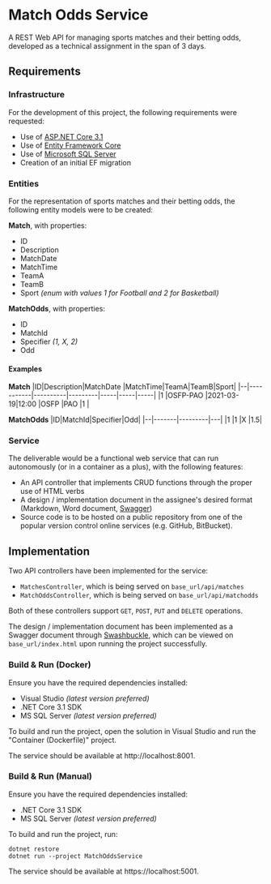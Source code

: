 # Match Odds Service

A REST Web API for managing sports matches and their betting odds, developed as a technical assignment in the span of 3 days.

## Requirements

### Infrastructure
For the development of this project, the following requirements were requested:

* Use of [ASP.NET Core 3.1](https://learn.microsoft.com/en-us/aspnet/core/?view=aspnetcore-3.1)
* Use of [Entity Framework Core](https://learn.microsoft.com/en-us/ef/core/)
* Use of [Microsoft SQL Server](https://learn.microsoft.com/en-us/sql/sql-server/)
* Creation of an initial EF migration

### Entities

For the representation of sports matches and their betting odds, the following entity models were to be created:

**Match**, with properties:

* ID
* Description
* MatchDate
* MatchTime
* TeamA
* TeamB
* Sport *(enum with values 1 for Football and 2 for Basketball)*

**MatchOdds**, with properties:

* ID
* MatchId
* Specifier *(1, X, 2)*
* Odd

#### Examples

**Match**
|ID|Description|MatchDate |MatchTime|TeamA|TeamB|Sport|
|--|-----------|----------|---------|-----|-----|-----|
|1 |OSFP-PAO   |2021-03-19|12:00    |OSFP |PAO  |1    |

**MatchOdds**
|ID|MatchId|Specifier|Odd|
|--|-------|---------|---|
|1 |1      |X        |1.5|

### Service

The deliverable would be a functional web service that can run autonomously (or in a container as a plus), with the following features:

* An API controller that implements CRUD functions through the proper use of HTML verbs
* A design / implementation document in the assignee's desired format (Markdown, Word document, [Swagger](https://swagger.io/))
* Source code is to be hosted on a public repository from one of the popular version control online services (e.g. GitHub, BitBucket).

## Implementation

Two API controllers have been implemented for the service:

* ``MatchesController``, which is being served on ``base_url/api/matches``
* ``MatchOddsController``, which is being served on ``base_url/api/matchodds``

Both of these controllers support ``GET``, ``POST``, ``PUT`` and ``DELETE`` operations.

The design / implementation document has been implemented as a Swagger document through [Swashbuckle](https://github.com/domaindrivendev/Swashbuckle.AspNetCore), which can be viewed on ``base_url/index.html`` upon running the project successfully.

### Build & Run (Docker)

Ensure you have the required dependencies installed:

* Visual Studio *(latest version preferred)*
* .NET Core 3.1 SDK
* MS SQL Server *(latest version preferred)*

To build and run the project, open the solution in Visual Studio and run the "Container (Dockerfile)" project.

The service should be available at http://localhost:8001.

### Build & Run (Manual)

Ensure you have the required dependencies installed:

* .NET Core 3.1 SDK
* MS SQL Server *(latest version preferred)*

To build and run the project, run:

```
dotnet restore
dotnet run --project MatchOddsService
```

The service should be available at https://localhost:5001.
